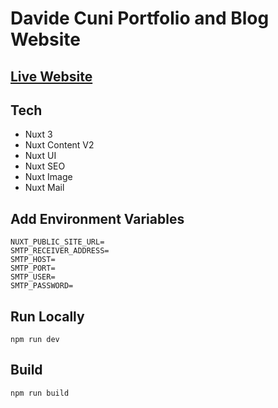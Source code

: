 # Davide Cuni Portfolio and Blog Website

## [Live Website](https://davidecuni.typotek.space/)

## Tech

- Nuxt 3
- Nuxt Content V2
- Nuxt UI
- Nuxt SEO
- Nuxt Image
- Nuxt Mail

## Add Environment Variables

    NUXT_PUBLIC_SITE_URL=
    SMTP_RECEIVER_ADDRESS=
    SMTP_HOST=
    SMTP_PORT=
    SMTP_USER=
    SMTP_PASSWORD=

## Run Locally

`npm run dev`

## Build

`npm run build`
